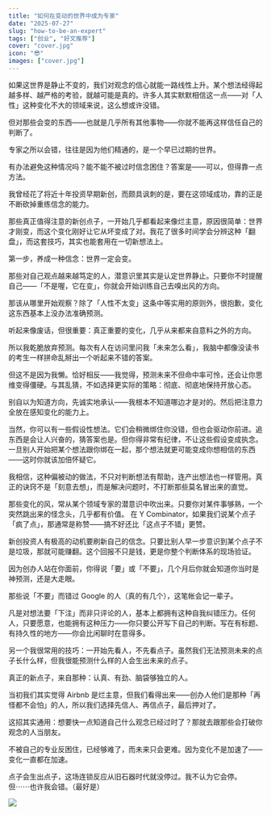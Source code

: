 ```yaml
---
title: "如何在变动的世界中成为专家"
date: "2025-07-27"
slug: "how-to-be-an-expert"
tags: ["创业", "好文推荐"]
cover: "cover.jpg"
icon: "😎"
images: ["cover.jpg"]
---
```

如果这世界是静止不变的，我们对观念的信心就能一路线性上升。某个想法经得起越多样、越严格的考验，就越可能是真的。许多人其实默默相信这一点——对「人性」这种变化不大的领域来说，这么想或许没错。



但对那些会变的东西——也就是几乎所有其他事物——你就不能再这样信任自己的判断了。



专家之所以会错，往往是因为他们精通的，是一个早已过期的世界。



有办法避免这种情况吗？能不能不被过时信念困住？答案是——可以，但得靠一点方法。



我曾经花了将近十年投资早期新创，而颇具讽刺的是，要在这领域成功，靠的正是不断砍掉重练信念的能力。



那些真正值得注意的新创点子，一开始几乎都看起来像烂主意，原因很简单：世界才刚变，而这个变化刚好让它从坏变成了对。我花了很多时间学会分辨这种「翻盘」，而这套技巧，其实也能套用在一切新想法上。



第一步，养成一种信念：世界一定会变。



那些对自己观点越来越笃定的人，潜意识里其实是认定世界静止。只要你不时提醒自己——「不是喔，它在变」，你就会开始训练自己去嗅出风的方向。



那该从哪里开始观察？除了「人性不太变」这条中等实用的原则外，很抱歉，变化这东西基本上没办法准确预测。



听起来像废话，但很重要：真正重要的变化，几乎从来都来自意料之外的方向。



所以我乾脆放弃预测。每次有人在访问里问我「未来怎么看」，我脑中都像没读书的考生一样拼命乱掰出一个听起来不错的答案。



但这不是因为我懒。恰好相反——我觉得，预测未来不但命中率可怜，还会让你思维变得僵硬。与其乱猜，不如选择更实际的策略：彻底、彻底地保持开放心态。



别自以为知道方向，先诚实地承认——我根本不知道哪边才是对的。然后把注意力全放在感知变化的能力上。



当然，你可以有一些假设性想法。它们会稍微绑住你没错，但也会驱动你前进。追东西是会让人兴奋的，猜答案也是。但你得非常有纪律，不让这些假设变成执念。
一旦别人开始把某个想法跟你绑在一起，那个想法就更可能变成你想相信的东西——这时你就该加倍怀疑它。



我相信，这种偏被动的做法，不只对判断想法有帮助，连产出想法也一样管用。真正的诀窍不是「刻意去想」，而是解决问题时，不打断那些莫名冒出来的直觉。



那些变化的风，常从某个领域专家的潜意识中吹出来。只要你对某件事够熟，一个突然跳出来的怪念头，几乎都有价值。
在 Y Combinator，如果我们说某个点子「疯了点」，那通常是称赞——搞不好还比「这点子不错」更赞。



新创投资人有极高的动机要刷新自己的信念。只要比别人早一步意识到某个点子不是垃圾，那就可能赚翻。这个回报不只是钱，更是你整个判断体系的现场验证。



因为创办人站在你面前，你得说「要」或「不要」，几个月后你就会知道你当时是神预测，还是大走眼。



那些说「不要」而错过 Google 的人（真的有几个），这笔帐会记一辈子。



凡是对想法要「下注」而非只评论的人，基本上都拥有这种自我纠错压力。任何人，只要愿意，也能拥有这种压力——你只要公开写下自己的判断。写在有标题、有持久性的地方——你会比闲聊时在意得多。



另一个我很常用的技巧：一开始先看人，不先看点子。虽然我们无法预测未来的点子长什么样，但我很能预测什么样的人会生出未来的点子。



真正的新点子，来自那种：认真、有劲、脑袋够独立的人。



当初我们其实觉得 Airbnb 是烂主意，但我们看得出来——创办人他们是那种「再怪都不会怕」的人，所以我们选择先信人、再信点子，最后押对了。



这招其实通用：想要快一点知道自己什么观念已经过时了？那就去跟那些会打破你观念的人当朋友。



不被自己的专业反困住，已经够难了，而未来只会更难。因为变化不是加速了——变化一直都在加速。



点子会生出点子，这场连锁反应从旧石器时代就没停过。我不认为它会停。
但⋯⋯也许我会错。（最好是）




![](https://prod-files-secure.s3.us-west-2.amazonaws.com/112d0858-5090-4d34-a606-b75eb8d65fd2/46476355-9cf3-4e99-9b7a-3531bc426380/1000202064.png?X-Amz-Algorithm=AWS4-HMAC-SHA256&X-Amz-Content-Sha256=UNSIGNED-PAYLOAD&X-Amz-Credential=ASIAZI2LB466R54V6UU6%2F20251019%2Fus-west-2%2Fs3%2Faws4_request&X-Amz-Date=20251019T130210Z&X-Amz-Expires=3600&X-Amz-Security-Token=IQoJb3JpZ2luX2VjEC0aCXVzLXdlc3QtMiJIMEYCIQDCMXtD0BeUfRGFwmrvRb%2Bo5flM1hNq%2BKKaHq9KMLYmqgIhAJrJzpHBOlMCGtpMQ9RwBBA9f8df%2FbEoVDcliGWyhWbtKogECNb%2F%2F%2F%2F%2F%2F%2F%2F%2F%2FwEQABoMNjM3NDIzMTgzODA1IgwxYc%2B2V1q7nY5dydIq3APJ%2BGX9ECVVVQG8%2BS8ZG0fFRP0k9Q4GLaKDZVf5kEusWqtTxIk1f2QcnPYW9U0Ffc2cUZpuQobdSj5ozoMQfx72dunryzVffUmaLp9d74%2FsD%2FqUk5qknh7HUic0qWv%2BOnL2uQ383hxI21Tp3aVagIYqKDBG6xBpITCzCICwZI%2BaepcNL0uCC1EYnyF9jDBcs%2BXSBFiQN%2F3GBkKhUB8ZdjefqlQtE6z2Prln10lE4VQ7XwuCDfO3rF4A8KQCuxp68foxSilgbbyfNtZLKJ7SCd1VHxPWqZK5f4PMp%2FH9H8%2FnLI3eA8R3O4Jow%2F%2FGITzrdqZm7QOntqQxKi6yAndqamF%2ByEJjain%2BBO01ryM0am4bqOlLEnnR%2FWgpoeqadNUgdkt2W4QHlT42t1JS%2BhcrnMKd%2FlO5GoU53hW%2Blt9P6MljhIMARbbIRcOB%2FfwQkDxB84CuCcEsfIFIA8OIcTK%2B0F73VS0%2BnbAaOP4m0VayIJYlI6Je1yyKDs4Arw0zYxG9H7Z1oXv9HfiOm8uhYlL9oV7PdR0h%2BHFoJgS6VD1P4SxCCQSSWi18Qi57xBxxw34un5i5BaVakbHmO0dWAmZpcWy0KB4kii5xWo9o1enE8Z9HWAghGyJWVWMrmLOQRTDXsNPHBjqkAWJ%2FKlFDacSLJ94PQftAscdLWeldgEf%2FmOpcHMQ8AqyQHBakzkE038xFJ7bQCx6ss7Ft0r%2Ba7jiu41hunMaBh1HLcm9ligm93C7%2F4WXrRv4S1%2FEw7GoDdW6C8cFoov1IwXTT3j5JPE1UafurwcbFpz5otKzuldKT8B4xTbXopLr5uk0Bt%2FV1kGvb9qacAgTto2GJpTs9%2BGq4j15HeZaMKuNiYYOP&X-Amz-Signature=de6eb56aa28e1be2781810f15aa26aa89b2d79df5f0ee8d660bd0c2142e560b5&X-Amz-SignedHeaders=host&x-amz-checksum-mode=ENABLED&x-id=GetObject)

